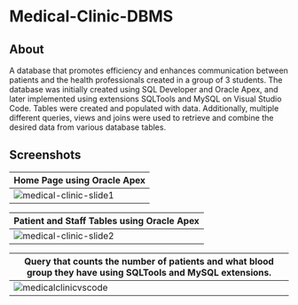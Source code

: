 # Medical-Clinic-DBMS
## About
A database that promotes efficiency and enhances communication between patients and the health professionals created in a group of 3 students. The database was initially created using SQL Developer and Oracle Apex, and later implemented using extensions SQLTools and MySQL on Visual Studio Code. Tables were created and populated with data. Additionally, multiple different queries, views and joins were used to retrieve and combine the desired data from various database tables.
## Screenshots
| Home Page using Oracle Apex  |
| ------------- |
| ![medical-clinic-slide1](https://github.com/sanjithsivajilingam/Medical-Clinic-DBMS/assets/100434687/e5673acf-491c-4ccb-971f-6a37a9185f4a)  |

| Patient and Staff Tables using Oracle Apex |
| ------------- |
| ![medical-clinic-slide2](https://github.com/sanjithsivajilingam/Medical-Clinic-DBMS/assets/100434687/9555d1f0-db34-4f41-a4aa-1e396de6b4bb)  |

| Query that counts the number of patients and what blood group they have using SQLTools and MySQL extensions.|
| ------------- |
| ![medicalclinicvscode](https://github.com/sanjithsivajilingam/Medical-Clinic-DBMS/assets/100434687/596a82f0-3031-4b93-8236-66cbe28bc5af)  |


